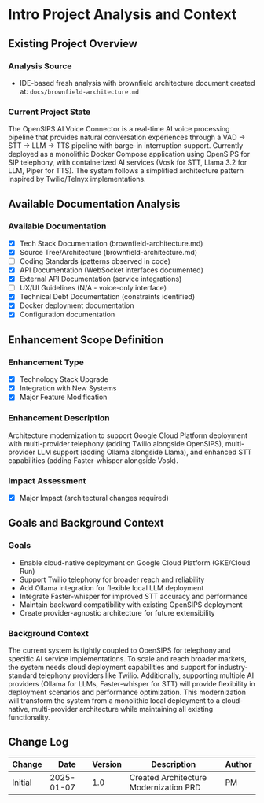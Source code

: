 # Intro Project Analysis and Context

## Existing Project Overview

### Analysis Source
- IDE-based fresh analysis with brownfield architecture document created at: `docs/brownfield-architecture.md`

### Current Project State
The OpenSIPS AI Voice Connector is a real-time AI voice processing pipeline that provides natural conversation experiences through a VAD → STT → LLM → TTS pipeline with barge-in interruption support. Currently deployed as a monolithic Docker Compose application using OpenSIPS for SIP telephony, with containerized AI services (Vosk for STT, Llama 3.2 for LLM, Piper for TTS). The system follows a simplified architecture pattern inspired by Twilio/Telnyx implementations.

## Available Documentation Analysis

### Available Documentation
- [x] Tech Stack Documentation (brownfield-architecture.md)
- [x] Source Tree/Architecture (brownfield-architecture.md)
- [ ] Coding Standards (patterns observed in code)
- [x] API Documentation (WebSocket interfaces documented)
- [x] External API Documentation (service integrations)
- [ ] UX/UI Guidelines (N/A - voice-only interface)
- [x] Technical Debt Documentation (constraints identified)
- [x] Docker deployment documentation
- [x] Configuration documentation

## Enhancement Scope Definition

### Enhancement Type
- [x] Technology Stack Upgrade
- [x] Integration with New Systems
- [x] Major Feature Modification

### Enhancement Description
Architecture modernization to support Google Cloud Platform deployment with multi-provider telephony (adding Twilio alongside OpenSIPS), multi-provider LLM support (adding Ollama alongside Llama), and enhanced STT capabilities (adding Faster-whisper alongside Vosk).

### Impact Assessment
- [x] Major Impact (architectural changes required)

## Goals and Background Context

### Goals
- Enable cloud-native deployment on Google Cloud Platform (GKE/Cloud Run)
- Support Twilio telephony for broader reach and reliability
- Add Ollama integration for flexible local LLM deployment
- Integrate Faster-whisper for improved STT accuracy and performance
- Maintain backward compatibility with existing OpenSIPS deployment
- Create provider-agnostic architecture for future extensibility

### Background Context
The current system is tightly coupled to OpenSIPS for telephony and specific AI service implementations. To scale and reach broader markets, the system needs cloud deployment capabilities and support for industry-standard telephony providers like Twilio. Additionally, supporting multiple AI providers (Ollama for LLMs, Faster-whisper for STT) will provide flexibility in deployment scenarios and performance optimization. This modernization will transform the system from a monolithic local deployment to a cloud-native, multi-provider architecture while maintaining all existing functionality.

## Change Log

| Change | Date | Version | Description | Author |
|--------|------|---------|-------------|---------|
| Initial | 2025-01-07 | 1.0 | Created Architecture Modernization PRD | PM |